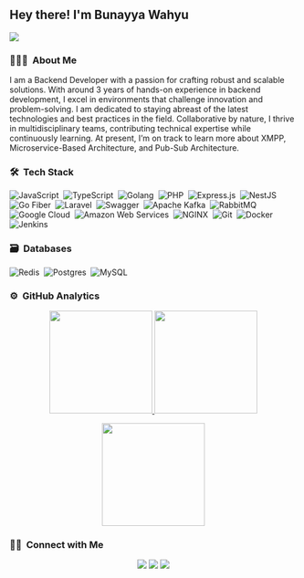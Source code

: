 ## Hey there! I'm Bunayya Wahyu
![](https://komarev.com/ghpvc/?username=PNYwise)

### 👨🏻‍💻 &nbsp;About Me

I am a Backend Developer with a passion for crafting robust and scalable solutions. With around 3 years of hands-on experience in backend development, I excel in environments that challenge innovation and problem-solving. I am dedicated to staying abreast of the latest technologies and best practices in the field. Collaborative by nature, I thrive in multidisciplinary teams, contributing technical expertise while continuously learning. At present, I’m on track to learn more about XMPP, Microservice-Based Architecture, and Pub-Sub Architecture.


### 🛠 &nbsp;Tech Stack

![JavaScript](https://img.shields.io/badge/JavaScript-%232F2F2F.svg?style=for-the-badge&logo=javascript&logoColor=%23F7DF1C)&nbsp;
![TypeScript](https://img.shields.io/badge/TypeScript-%232F2F2F.svg?style=for-the-badge&logo=typescript&logoColor=%232B82D4)&nbsp;
![Golang](https://img.shields.io/badge/Golang-%232F2F2F.svg?style=for-the-badge&logo=go&logoColor=%2300ADD8)&nbsp;
![PHP](https://img.shields.io/badge/PHP-%232F2F2F.svg?style=for-the-badge&logo=php&logoColor=%23777BB4)&nbsp;
![Express.js](https://img.shields.io/badge/Express.js-%232F2F2F.svg?style=for-the-badge&logo=express&logoColor=%23000000)&nbsp;
![NestJS](https://img.shields.io/badge/NestJS-%232F2F2F.svg?style=for-the-badge&logo=nestjs&logoColor=%23E0234E)&nbsp;
![Go Fiber](https://img.shields.io/badge/Go_Fiber-%232F2F2F.svg?style=for-the-badge&logo=go&logoColor=%2300C0E9)&nbsp;
![Laravel](https://img.shields.io/badge/Laravel-%232F2F2F.svg?style=for-the-badge&logo=laravel&logoColor=%23FF2D20)&nbsp;
![Swagger](https://img.shields.io/badge/-Swagger-%232F2F2F.svg?style=for-the-badge&logo=swagger&logoColor=%23Clojure)&nbsp;
![Apache Kafka](https://img.shields.io/badge/Apache_Kafka-%232F2F2F.svg?style=for-the-badge&logo=apache-kafka&logoColor=%23B01D28)&nbsp;
![RabbitMQ](https://img.shields.io/badge/RabbitMQ-%232F2F2F.svg?style=for-the-badge&logo=rabbitmq&logoColor=%23FF6600)&nbsp;
![Google Cloud](https://img.shields.io/badge/GoogleCloud-%232F2F2F.svg?style=for-the-badge&logo=google-cloud&logoColor=%234285F4)&nbsp;
![Amazon Web Services](https://img.shields.io/badge/Amazon_Web_Services-%232F2F2F.svg?style=for-the-badge&logo=amazon-aws&logoColor=%23FF9900)&nbsp;
![NGINX](https://img.shields.io/badge/nginx-%232F2F2F.svg?style=for-the-badge&logo=nginx&logoColor=%2312B478)&nbsp;
![Git](https://img.shields.io/badge/git-%232F2F2F.svg?style=for-the-badge&logo=git&logoColor=%23F05033)&nbsp;
![Docker](https://img.shields.io/badge/Docker-%232F2F2F.svg?style=for-the-badge&logo=docker&logoColor=%23007ACC)&nbsp;
![Jenkins](https://img.shields.io/badge/jenkins-%232F2F2F.svg?style=for-the-badge&logo=jenkins&logoColor=%232C5263)&nbsp;


### 🗃 &nbsp;Databases

![Redis](https://img.shields.io/badge/redis-%232F2F2F.svg?style=for-the-badge&logo=redis&logoColor=%23DD0031)&nbsp;
![Postgres](https://img.shields.io/badge/postgres-%232F2F2F.svg?style=for-the-badge&logo=postgresql&logoColor=%23316192)&nbsp;
![MySQL](https://img.shields.io/badge/MySQL-%232F2F2F.svg?style=for-the-badge&logo=mysql&logoColor=%234479A1)


### ⚙️ &nbsp;GitHub Analytics

<p align="center">
  <a href="https://github.com/PNYwise">
    <img height="180em" src="https://github-readme-stats-eight-theta.vercel.app/api?username=PNYwise&show_icons=true&theme=dark&include_all_commits=true&count_private=true"/>
  </a>
  <a href="https://github.com/PNYwise">
    <img height="180em" src="https://github-readme-stats-eight-theta.vercel.app/api/top-langs/?username=PNYwise&layout=compact&langs_count=8&theme=dark&include_all_commits=true&count_private=true"/>
  </a>
</p>

<p align="center">
  <img height="180em" src="https://github-readme-streak-stats.herokuapp.com/?user=PNYwise&theme=dark&hide_border=true&include_all_commits=true&count_private=true"/>
</p>

### 🤝🏻 &nbsp;Connect with Me

<p align="center">
<a href="https://www.linkedin.com/in/bunayya-wahyu-a1765b21b"><img src="https://img.shields.io/badge/-Bunayya%20Wahyu-0077B5?style=flat&logo=Linkedin&logoColor=white"/></a>
<a href="mailto:bunayya12345@gmail.com"><img src="https://img.shields.io/badge/-bunayya12345-D14836?style=flat&logo=Gmail&logoColor=white"/></a>
<a href="https://www.facebook.com/bwf.klarap.5"><img src="https://img.shields.io/badge/-Bunayya Wahyu-1877F2?style=flat&logo=Facebook&logoColor=white"/></a>
</p>

